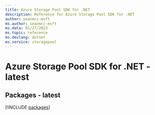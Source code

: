 ```yaml
---
title: Azure Storage Pool SDK for .NET
description: Reference for Azure Storage Pool SDK for .NET
author: seanmcc-msft
ms.author: seanmcc-msft
ms.data: 01/27/2023
ms.topic: reference
ms.devlang: dotnet
ms.service: storagepool
---
```

# Azure Storage Pool SDK for .NET - latest
## Packages - latest
[!INCLUDE [packages](storage-pool-index.md)]